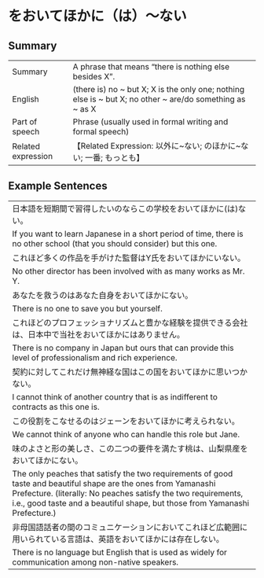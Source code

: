 # をおいてほかに（は）～ない

## Summary

<table><tr>   <td>Summary</td>   <td>A phrase that means “there is nothing else besides X”.</td></tr><tr>   <td>English</td>   <td>(there is) no ~ but X; X is the only one; nothing else is ~ but X; no other ~ are/do something as ~ as X</td></tr><tr>   <td>Part of speech</td>   <td>Phrase (usually used in formal writing and formal speech)</td></tr><tr>   <td>Related expression</td>   <td>【Related Expression: 以外に~ない; のほかに~ない; 一番; もっとも】</td></tr></table>

## Example Sentences

<table><tr><td>日本語を短期間で習得したいのならこの学校をおいてほかに(は)ない。</td></tr><tr><td>If you want to learn Japanese in a short period of time, there is no other school (that you should consider) but this one.</td></tr><tr><td>これほど多くの作品を手がけた監督はY氏をおいてほかにいない。</td></tr><tr><td>No other director has been involved with as many works as Mr. Y.</td></tr><tr><td>あなたを救うのはあなた自身をおいてほかにない。</td></tr><tr><td>There is no one to save you but yourself.</td></tr><tr><td>これほどのプロフェッショナリズムと豊かな経験を提供できる会社は、日本中で当社をおいてほかにはありません。</td></tr><tr><td>There is no company in Japan but ours that can provide this level of professionalism and rich experience.</td></tr><tr><td>契約に対してこれだけ無神経な国はこの国をおいてほかに思いつかない。</td></tr><tr><td>I cannot think of another country that is as indifferent to contracts as this one is.</td></tr><tr><td>この役割をこなせるのはジェーンをおいてほかに考えられない。</td></tr><tr><td>We cannot think of anyone who can handle this role but Jane.</td></tr><tr><td>味のよさと形の美しさ、この二つの要件を満たす桃は、山梨県産をおいてほかにない。</td></tr><tr><td>The only peaches that satisfy the two requirements of good taste and beautiful shape are the ones from Yamanashi Prefecture. (literally: No peaches satisfy the two requirements, i.e., good taste and a beautiful shape, but those from Yamanashi Prefecture.)</td></tr><tr><td>非母国語話者の間のコミュニケーションにおいてこれほど広範囲に用いられている言語は、英語をおいてほかには存在しない。</td></tr><tr><td>There is no language but English that is used as widely for communication among non-native speakers.</td></tr></table>

